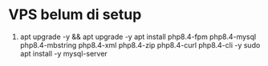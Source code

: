 # VPS belum di setup

1. apt upgrade -y && apt upgrade -y
   apt install php8.4-fpm php8.4-mysql php8.4-mbstring php8.4-xml php8.4-zip php8.4-curl php8.4-cli -y
   sudo apt install -y mysql-server
